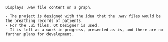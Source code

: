     Displays .wav file content on a graph. 

    - The project is designed with the idea that the .wav files would be the breathing records of patients.  
    - For the .ui files, Qt Designer is used. 
    - It is left as a work-in-progress, presented as-is, and there are no further plans for development. 
